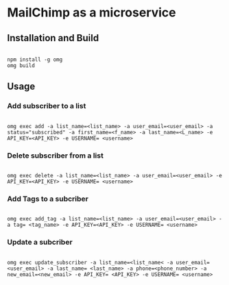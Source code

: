 # MailChimp as a microservice

## Installation and Build
```

npm install -g omg
omg build

```


## Usage

### Add subscriber to a list

```

omg exec add -a list_name=<list_name> -a user_email=<user_email> -a status="subscribed" -a first_name=<f_name> -a last_name=<L_name> -e API_KEY=<API_KEY> -e USERNAME= <username>

```

### Delete subscriber from a list

```

omg exec delete -a list_name=<list_name> -a user_email=<user_email> -e API_KEY=<API_KEY> -e USERNAME= <username>

```

### Add Tags to a subcriber

```

omg exec add_tag -a list_name=<list_name> -a user_email=<user_email> -a tag= <tag_name> -e API_KEY=<API_KEY> -e USERNAME= <username>

```

### Update a subcriber

```

omg exec update_subscriber -a list_name=<list_name< -a user_email= <user_email> -a last_name= <last_name> -a phone=<phone_number> -a new_email=<new_email> -e API_KEY= <API_KEY> -e USERNAME= <username>

```
